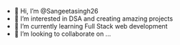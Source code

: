 - 👋 Hi, I’m @Sangeetasingh26
- 👀 I’m interested in DSA and creating amazing projects
- 🌱 I’m currently learning Full Stack web development
- 💞️ I’m looking to collaborate on ...

<!---
Sangeetasingh26/Sangeetasingh26 is a ✨ special ✨ repository because its `README.md` (this file) appears on your GitHub profile.
You can click the Preview link to take a look at your changes.
--->

